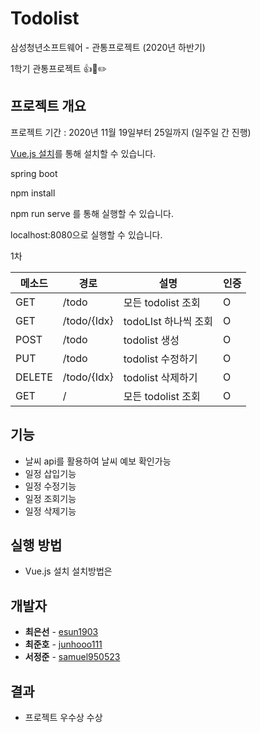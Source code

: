 # Todolist
삼성청년소프트웨어 - 관통프로젝트 (2020년 하반기)

1학기 관통프로젝트 👍📝✏️

## 프로젝트 개요

프로젝트 기간 : 2020년 11월 19일부터 25일까지 (일주일 간 진행)

[Vue.js 설치](https://kr.vuejs.org/v2/guide/index.html)를 통해 설치할 수 있습니다. 

spring boot 

npm install 

npm run serve 를 통해 실행할 수 있습니다. 

localhost:8080으로 실행할 수 있습니다.
 

1차

| 메소드 | 경로        | 설명                 | 인증 |
| ------ | ----------- | --------------------|---- |
| GET    | /todo       | 모든  todolist 조회  | O    |
| GET    | /todo/{Idx} | todoLIst 하나씩 조회 | O    |
| POST   | /todo       | todolist 생성        | O    |
| PUT    | /todo       | todolist 수정하기    | O    |
| DELETE | /todo/{Idx} | todolist 삭제하기    | O    |
| GET    | /           | 모든  todolist 조회  | O    |

## 기능
- 날씨 api를 활용하여 날씨 예보 확인가능
- 일정 삽입기능 
- 일정 수정기능
- 일정 조회기능
- 일정 삭제기능

## 실행 방법 
- Vue.js 설치 설치방법은 

## 개발자

- **최은선** - [esun1903](https://github.com/esun1903) 
- **최준호** - [junhooo111](https://github.com/junhooo111) 
- **서정준** - [samuel950523](https://github.com/samuel950523) 

## 결과
- 프로젝트 우수상 수상
